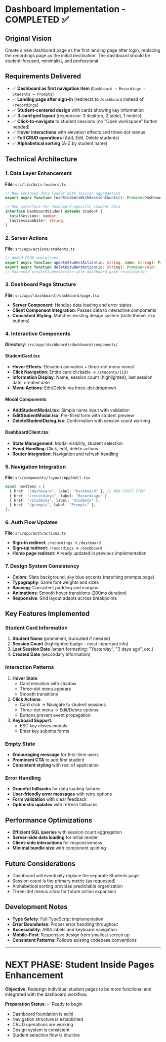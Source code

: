 # Dashboard Implementation - COMPLETED ✅

## Original Vision
Create a new dashboard page as the first landing page after login, replacing the recordings page as the initial destination. The dashboard should be student-focused, minimalist, and professional.

## Requirements Delivered
- ✅ **Dashboard as first navigation item** (`Dashboard → Recordings → Students → Prompts`)
- ✅ **Landing page after sign-in** (redirects to `/dashboard` instead of `/recordings`)
- ✅ **Student-centered design** with cards showing key information
- ✅ **3-card grid layout** (responsive: 3 desktop, 2 tablet, 1 mobile)
- ✅ **Click-to-navigate** to student sessions (no "Open workspace" button needed)
- ✅ **Hover interactions** with elevation effects and three-dot menus
- ✅ **Full CRUD operations** (Add, Edit, Delete students)
- ✅ **Alphabetical sorting** (A-Z by student name)

## Technical Architecture

### 1. Data Layer Enhancement
**File**: `src/lib/data-loaders.ts`
```typescript
// New enhanced data loader with session aggregation
export async function loadStudentsWithSessionCounts(): Promise<DashboardStudent[]>

// New interface for dashboard-specific student data
interface DashboardStudent extends Student {
  totalSessions: number;
  lastSessionDate?: string;
}
```

### 2. Server Actions
**File**: `src/app/actions/students.ts`
```typescript
// Added CRUD operations
export async function updateStudentAction(id: string, name: string): Promise<Student>
export async function deleteStudentAction(id: string): Promise<void>
// Enhanced createStudentAction with dashboard path revalidation
```

### 3. Dashboard Page Structure
**File**: `src/app/(dashboard)/dashboard/page.tsx`
- **Server Component**: Handles data loading and error states
- **Client Component Integration**: Passes data to interactive components
- **Consistent Styling**: Matches existing design system (slate theme, sky buttons)

### 4. Interactive Components
**Directory**: `src/app/(dashboard)/dashboard/components/`

#### StudentCard.tsx
- **Hover Effects**: Elevation animation + three-dot menu reveal
- **Click Navigation**: Entire card clickable → `/students/{id}`
- **Information Display**: Name, session count (highlighted), last session date, created date
- **Menu Actions**: Edit/Delete via three-dot dropdown

#### Modal Components
- **AddStudentModal.tsx**: Simple name input with validation
- **EditStudentModal.tsx**: Pre-filled form with student preview
- **DeleteStudentDialog.tsx**: Confirmation with session count warning

#### DashboardClient.tsx
- **State Management**: Modal visibility, student selection
- **Event Handling**: Click, edit, delete actions
- **Router Integration**: Navigation and refresh handling

### 5. Navigation Integration
**File**: `src/components/layout/AppShell.tsx`
```typescript
const navItems = [
  { href: "/dashboard", label: "Dashboard" }, // NEW FIRST ITEM
  { href: "/recordings", label: "Recordings" },
  { href: "/students", label: "Students" },
  { href: "/prompts", label: "Prompts" },
];
```

### 6. Auth Flow Updates
**File**: `src/app/auth/actions.ts`
- **Sign-in redirect**: `/recordings` → `/dashboard`
- **Sign-up redirect**: `/recordings` → `/dashboard`
- **Home page redirect**: Already updated in previous implementation

### 7. Design System Consistency
- **Colors**: Slate background, sky blue accents (matching prompts page)
- **Typography**: Same font weights and sizes
- **Spacing**: Consistent padding and margins
- **Animations**: Smooth hover transitions (200ms duration)
- **Responsive**: Grid layout adapts across breakpoints

## Key Features Implemented

### Student Card Information
1. **Student Name** (prominent, truncated if needed)
2. **Session Count** (highlighted badge - most important info)
3. **Last Session Date** (smart formatting: "Yesterday", "3 days ago", etc.)
4. **Created Date** (secondary information)

### Interaction Patterns
1. **Hover State**:
   - Card elevation with shadow
   - Three-dot menu appears
   - Smooth transitions
2. **Click Actions**:
   - Card click → Navigate to student sessions
   - Three-dot menu → Edit/Delete options
   - Buttons prevent event propagation
3. **Keyboard Support**:
   - ESC key closes modals
   - Enter key submits forms

### Empty State
- **Encouraging message** for first-time users
- **Prominent CTA** to add first student
- **Consistent styling** with rest of application

### Error Handling
- **Graceful fallbacks** for data loading failures
- **User-friendly error messages** with retry options
- **Form validation** with clear feedback
- **Optimistic updates** with refresh fallbacks

## Performance Optimizations
- **Efficient SQL queries** with session count aggregation
- **Server-side data loading** for initial render
- **Client-side interactions** for responsiveness
- **Minimal bundle size** with component splitting

## Future Considerations
- Dashboard will eventually replace the separate Students page
- Session count is the primary metric (as requested)
- Alphabetical sorting provides predictable organization
- Three-dot menus allow for future action expansion

## Development Notes
- **Type Safety**: Full TypeScript implementation
- **Error Boundaries**: Proper error handling throughout
- **Accessibility**: ARIA labels and keyboard navigation
- **Mobile-First**: Responsive design from smallest screen up
- **Consistent Patterns**: Follows existing codebase conventions

---

# NEXT PHASE: Student Inside Pages Enhancement
**Objective**: Redesign individual student pages to be more functional and integrated with the dashboard workflow.

**Preparation Status**: ✅ Ready to begin
- Dashboard foundation is solid
- Navigation structure is established
- CRUD operations are working
- Design system is consistent
- Student selection flow is intuitive